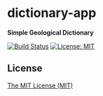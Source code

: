 # dictionary-app

**Simple Geological Dictionary**

[![Build Status](https://travis-ci.org/DespotOfMorea/dictionary-app.svg?branch=master)](https://travis-ci.org/DespotOfMorea/dictionary-app) [![License: MIT](https://img.shields.io/badge/License-MIT-blue.svg)](https://opensource.org/licenses/MIT)

## License
[The MIT License (MIT)](LICENSE.md)
